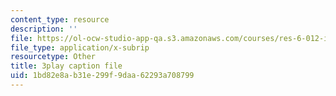 ```yaml
---
content_type: resource
description: ''
file: https://ol-ocw-studio-app-qa.s3.amazonaws.com/courses/res-6-012-introduction-to-probability-spring-2018/1bd82e8ab31e299f9daa62293a708799_h8DKVKfWU_Q.srt
file_type: application/x-subrip
resourcetype: Other
title: 3play caption file
uid: 1bd82e8a-b31e-299f-9daa-62293a708799
---
```

